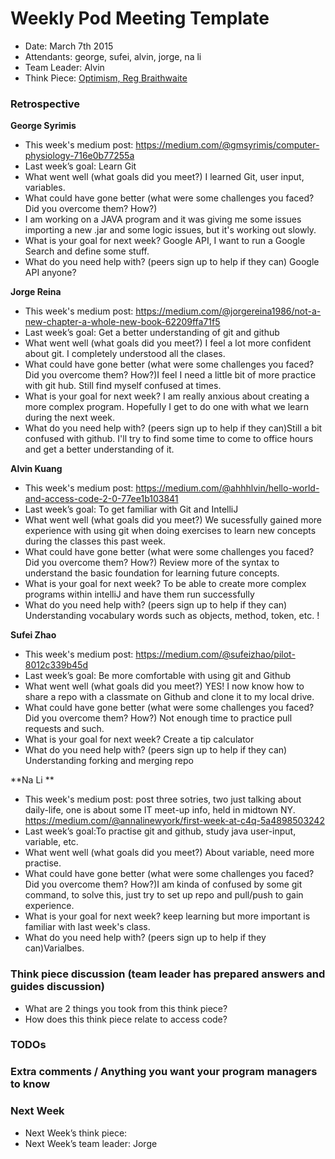 # Weekly Pod Meeting Template

* Date: March 7th 2015
* Attendants: george, sufei, alvin, jorge, na li
* Team Leader: Alvin
* Think Piece: [Optimism, Reg Braithwaite](http://braythwayt.com/homoiconic/2009/05/01/optimism.html)

### Retrospective

**George Syrimis**

* This week's medium post: https://medium.com/@gmsyrimis/computer-physiology-716e0b77255a
* Last week’s goal: Learn Git
* What went well (what goals did you meet?) I learned Git, user input, variables.
* What could have gone better (what were some challenges you faced? Did you overcome them? How?) 
* I am working on a JAVA program and it was giving me some issues importing a new .jar and some logic issues, but it's working out slowly.
* What is your goal for next week? Google API, I want to run a Google Search and define some stuff.
* What do you need help with? (peers sign up to help if they can) Google API anyone?

**Jorge Reina**

* This week's medium post: https://medium.com/@jorgereina1986/not-a-new-chapter-a-whole-new-book-62209ffa71f5
* Last week’s goal: Get a better understanding of git and github
* What went well (what goals did you meet?) I feel a lot more confident about git. I completely understood all the clases.
* What could have gone better (what were some challenges you faced? Did you overcome them? How?)I feel I need a little bit of more practice with git hub. Still find myself confused at times.
* What is your goal for next week? I am really anxious about creating a more complex program. Hopefully I get to do one with what we learn during the next week.
* What do you need help with? (peers sign up to help if they can)Still a bit confused with github. I'll try to find some time to come to office hours and get a better understanding of it.

**Alvin Kuang**

* This week's medium post: https://medium.com/@ahhhlvin/hello-world-and-access-code-2-0-77ee1b103841
* Last week’s goal: To get familiar with Git and IntelliJ
* What went well (what goals did you meet?) We sucessfully gained more experience with using git when doing exercises to learn new concepts during the classes this past week. 
* What could have gone better (what were some challenges you faced? Did you overcome them? How?) Review more of the syntax to understand the basic foundation for learning future concepts.
* What is your goal for next week? To be able to create more complex programs within intelliJ and have them run successfully
* What do you need help with? (peers sign up to help if they can) Understanding vocabulary words such as objects, method, token, etc. !

**Sufei Zhao**

* This week's medium post: https://medium.com/@sufeizhao/pilot-8012c339b45d
* Last week’s goal: Be more comfortable with using git and Github
* What went well (what goals did you meet?) YES! I now know how to share a repo with a classmate on Github and clone it to my local drive.
* What could have gone better (what were some challenges you faced? Did you overcome them? How?) Not enough time to practice pull requests and such.
* What is your goal for next week? Create a tip calculator
* What do you need help with? (peers sign up to help if they can) Understanding forking and merging repo 

**Na Li **

* This week's medium post: post three sotries, two just talking about daily-life, one is about some IT meet-up info, held in midtown NY. https://medium.com/@annalinewyork/first-week-at-c4q-5a4898503242
* Last week’s goal:To practise git and github, study java user-input, variable, etc. 
* What went well (what goals did you meet?) About variable, need more practise. 
* What could have gone better (what were some challenges you faced? Did you overcome them? How?)I am kinda of confused by some git command, to solve this, just try to set up repo and pull/push to gain experience. 
* What is your goal for next week? keep learning but more important is familiar with last week's class. 
* What do you need help with? (peers sign up to help if they can)Varialbes. 

### Think piece discussion (team leader has prepared answers and guides discussion)

* What are 2 things you took from this think piece?
* How does this think piece relate to access code?

### TODOs

### Extra comments / Anything you want your program managers to know

### Next Week

* Next Week’s think piece:
* Next Week’s team leader: Jorge

